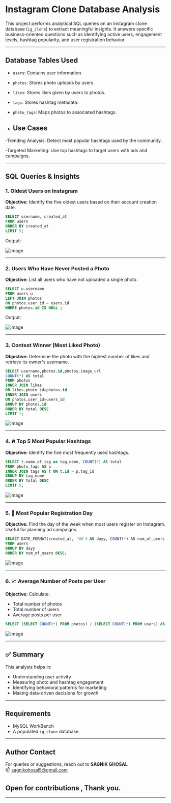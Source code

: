 #  Instagram Clone Database Analysis

This project performs analytical SQL queries on an Instagram clone database (`ig_clone`) to extract meaningful insights. It answers specific business-oriented questions such as identifying active users, engagement levels, hashtag popularity, and user registration behavior.

---

## Database Tables Used

- `users`: Contains user information.
- `photos`: Stores photo uploads by users.
- `likes`: Stores likes given by users to photos.
- `tags`: Stores hashtag metadata.
- `photo_tags`: Maps photos to associated hashtags.

- ## Use Cases

-Trending Analysis: Detect most popular hashtags used by the community.

-Targeted Marketing: Use top hashtags to target users with ads and campaigns.

---

##  SQL Queries & Insights

### 1.  Oldest Users on Instagram
**Objective:** Identify the five oldest users based on their account creation date.

```sql
SELECT username, created_at 
FROM users 
ORDER BY created_at 
LIMIT 5;
```
Output:


![image](https://github.com/user-attachments/assets/67ea0ef7-14ce-44a5-9a81-bc906785009c)


---

### 2.  Users Who Have Never Posted a Photo
**Objective:** List all users who have not uploaded a single photo.

```sql
SELECT u.username 
FROM users u 
LEFT JOIN photos
ON photos.user_id = users.id 
WHERE photos.id IS NULL ;
```



Output:

![image](https://github.com/user-attachments/assets/e42cb949-d962-48d0-a8aa-1810928a2cb2)


---

### 3.  Contest Winner (Most Liked Photo)
**Objective:** Determine the photo with the highest number of likes and retrieve its owner's username.

```sql
SELECT username,photos.id,photos.image_url
COUNT(*) AS total
FROM photos
INNER JOIN likes
ON likes.photo_id=photos.id
INNER JOIN users
ON photos.user_id=users_id
GROUP BY photos.id
ORDER BY total DESC 
LIMIT 1;
```

![image](https://github.com/user-attachments/assets/fe14c126-9a33-44d0-b442-3cf415a59f06)


---

### 4. 🔥 Top 5 Most Popular Hashtags
**Objective:** Identify the five most frequently used hashtags.

```sql
SELECT t.name_of_tag as tag_name, COUNT(*) AS total 
FROM photo_tags AS p 
INNER JOIN tags AS t ON t.id = p.tag_id 
GROUP BY tag_name 
ORDER BY total DESC 
LIMIT 5;
```

![image](https://github.com/user-attachments/assets/cbb8d62d-feb7-4c69-b64b-d5d91aac418c)


---

### 5. 📅 Most Popular Registration Day
**Objective:** Find the day of the week when most users register on Instagram. Useful for planning ad campaigns.

```sql
SELECT DATE_FORMAT(created_at, '%W') AS dayy, COUNT(*) AS num_of_users 
FROM users 
GROUP BY dayy 
ORDER BY num_of_users DESC;
```
![image](https://github.com/user-attachments/assets/7fbcf024-18f2-4760-a194-8755770abe02)


---

### 6. 📈 Average Number of Posts per User
**Objective:** Calculate:
- Total number of photos
- Total number of users
- Average posts per user

```sql
SELECT (SELECT COUNT(*) FROM photos) / (SELECT COUNT(*) FROM users) AS avg;

```

![image](https://github.com/user-attachments/assets/fc58f659-096a-46eb-9da6-ae749455d58d)


---

## ✅ Summary

This analysis helps in:
- Understanding user activity
- Measuring photo and hashtag engagement
- Identifying behavioral patterns for marketing
- Making data-driven decisions for growth

---

##  Requirements

- MySQL WorkBench
- A populated `ig_clone` database

---

## Author Contact

For queries or suggestions, reach out to **SAGNIK GHOSAL**  
📫 sagnikghosal5@gmail.com


## Open for contributions , Thank you. 
---
